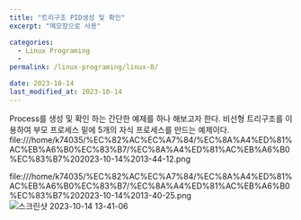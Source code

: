 ```yaml
---
title: "트리구조 PID생성 및 확인"
excerpt: "메모장으로 사용"

categories:
  - Linux Programing
  - 
permalink: /linux-programing/linux-8/

date: 2023-10-14
last_modified_at: 2023-10-14
---
```


Process를 생성 및 확인 하는 간단한 예제를 하나 해보고자 한다.
비선형 트리구조를 이용하여 부모 프로세스 밑에 5개의 자식 프로세스를 만드는 예제이다.
file:///home/k74035/%EC%82%AC%EC%A7%84/%EC%8A%A4%ED%81%AC%EB%A6%B0%EC%83%B7/%EC%8A%A4%ED%81%AC%EB%A6%B0%EC%83%B7%202023-10-14%2013-44-12.png

file:///home/k74035/%EC%82%AC%EC%A7%84/%EC%8A%A4%ED%81%AC%EB%A6%B0%EC%83%B7/%EC%8A%A4%ED%81%AC%EB%A6%B0%EC%83%B7%202023-10-14%2013-40-25.png
![스크린샷 2023-10-14 13-41-06](https://github.com/k74035/k74035.github.io/assets/126762577/502f8656-2668-448b-a8ee-80a46aa7cd88)
